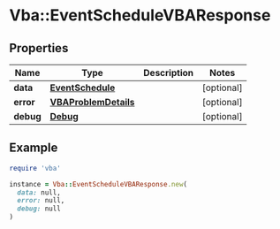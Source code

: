 # Vba::EventScheduleVBAResponse

## Properties

| Name | Type | Description | Notes |
| ---- | ---- | ----------- | ----- |
| **data** | [**EventSchedule**](EventSchedule.md) |  | [optional] |
| **error** | [**VBAProblemDetails**](VBAProblemDetails.md) |  | [optional] |
| **debug** | [**Debug**](Debug.md) |  | [optional] |

## Example

```ruby
require 'vba'

instance = Vba::EventScheduleVBAResponse.new(
  data: null,
  error: null,
  debug: null
)
```

